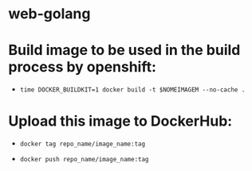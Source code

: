 # web-golang

# Build image to be used in the build process by openshift:

* `time DOCKER_BUILDKIT=1 docker build -t $NOMEIMAGEM --no-cache . `

# Upload this image to DockerHub:

* `docker tag repo_name/image_name:tag `

* `docker push repo_name/image_name:tag `